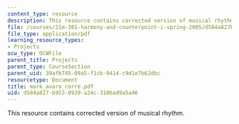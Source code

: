 ```yaml
---
content_type: resource
description: This resource contains corrected version of musical rhythm.
file: /courses/21m-301-harmony-and-counterpoint-i-spring-2005/d584a827b9530939a24c3106ad9a5a46_mark_avara_corre.pdf
file_type: application/pdf
learning_resource_types:
- Projects
ocw_type: OCWFile
parent_title: Projects
parent_type: CourseSection
parent_uid: 39afb745-09a5-f1cb-9414-c9d1e7b62dbc
resourcetype: Document
title: mark_avara_corre.pdf
uid: d584a827-b953-0939-a24c-3106ad9a5a46
---
```

This resource contains corrected version of musical rhythm.

